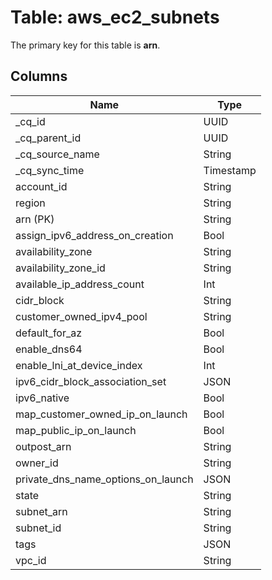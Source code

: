 # Table: aws_ec2_subnets



The primary key for this table is **arn**.


## Columns
| Name          | Type          |
| ------------- | ------------- |
|_cq_id|UUID|
|_cq_parent_id|UUID|
|_cq_source_name|String|
|_cq_sync_time|Timestamp|
|account_id|String|
|region|String|
|arn (PK)|String|
|assign_ipv6_address_on_creation|Bool|
|availability_zone|String|
|availability_zone_id|String|
|available_ip_address_count|Int|
|cidr_block|String|
|customer_owned_ipv4_pool|String|
|default_for_az|Bool|
|enable_dns64|Bool|
|enable_lni_at_device_index|Int|
|ipv6_cidr_block_association_set|JSON|
|ipv6_native|Bool|
|map_customer_owned_ip_on_launch|Bool|
|map_public_ip_on_launch|Bool|
|outpost_arn|String|
|owner_id|String|
|private_dns_name_options_on_launch|JSON|
|state|String|
|subnet_arn|String|
|subnet_id|String|
|tags|JSON|
|vpc_id|String|
